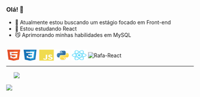 ### Olá! 👋

- 🌱 Atualmente estou buscando um estágio focado em Front-end
- 👾 Estou estudando React
- 😼 Aprimorando minhas habilidades em MySQL

<div style="display: inline_block"><br>
  <img align="center" alt="HTML" height="30" width="40" src="https://raw.githubusercontent.com/devicons/devicon/master/icons/html5/html5-original.svg">
  <img align="center" alt="CSS" height="30" width="40" src="https://raw.githubusercontent.com/devicons/devicon/master/icons/css3/css3-original.svg">
  <img align="center" alt="Js" height="30" width="40" src="https://raw.githubusercontent.com/devicons/devicon/master/icons/javascript/javascript-plain.svg">
  <img align="center" alt="Python" height="30" width="40" src="https://raw.githubusercontent.com/devicons/devicon/master/icons/python/python-original.svg">
  <img align="center" alt="React" height="30" width="40" src="https://raw.githubusercontent.com/devicons/devicon/master/icons/react/react-original.svg">
  <img align="center" alt="Rafa-React" height="30" width="40" src="https://cdn.jsdelivr.net/gh/devicons/devicon@latest/icons/mysql/mysql-original-wordmark.svg">
</div>

-----------------------------------------------------------------------------
  <a href="https://github.com/Gabriel-Flavio/github-readme-stats" style="margin: 20px;">
  <img height=200 align="center" src="https://github-readme-stats.vercel.app/api?username=Gabriel-Flavio&show_icons=true&theme=radical"/>
</a>
<p style="white-space: pre;"></p>
<a href="https://github.com/Gabriel-Flavio/convoychat">
  <img height=200 align="center" src="https://github-readme-stats.vercel.app/api/top-langs?username=Gabriel-Flavio&layout=compact&langs_count=8&card_width=320&show_icons=true&theme=radical" />
</a>
